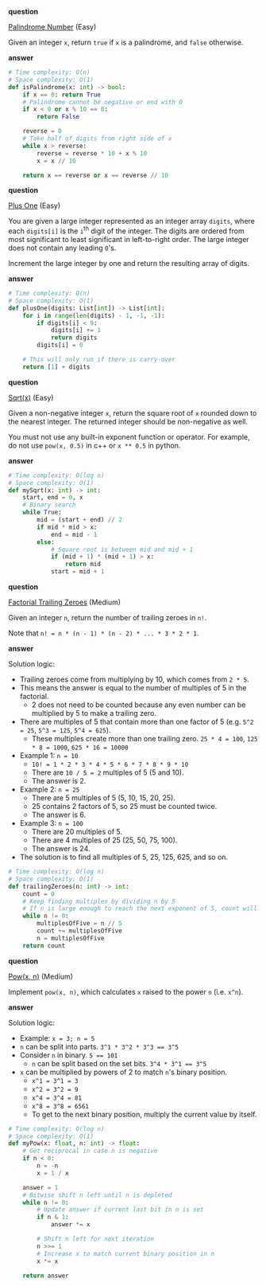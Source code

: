 **question**

<a href="https://leetcode.com/problems/palindrome-number/description" target="_blank">Palindrome Number</a> (Easy)

Given an integer `x`, return `true` if `x` is a palindrome, and `false` otherwise.

**answer**

```py
# Time complexity: O(n)
# Space complexity: O(1)
def isPalindrome(x: int) -> bool:
    if x == 0: return True
    # Palindrome cannot be negative or end with 0
    if x < 0 or x % 10 == 0:
        return False

    reverse = 0
    # Take half of digits from right side of x
    while x > reverse:
        reverse = reverse * 10 + x % 10
        x = x // 10

    return x == reverse or x == reverse // 10
```

**question**

<a href="https://leetcode.com/problems/plus-one/description" target="_blank">Plus One</a> (Easy)

You are given a large integer represented as an integer array `digits`, where each `digits[i]` is the `i`<sup>th</sup> digit of the integer. The digits are ordered from most significant to least significant in left-to-right order. The large integer does not contain any leading `0`'s.

Increment the large integer by one and return the resulting array of digits.

**answer**

```py
# Time complexity: O(n)
# Space complexity: O(1)
def plusOne(digits: List[int]) -> List[int]:
    for i in range(len(digits) - 1, -1, -1):
        if digits[i] < 9:
            digits[i] += 1
            return digits
        digits[i] = 0

    # This will only run if there is carry-over
    return [1] + digits
```

**question**

<a href="https://leetcode.com/problems/sqrtx/description" target="_blank">Sqrt(x)</a> (Easy)

Given a non-negative integer `x`, return the square root of `x` rounded down to the nearest integer. The returned integer should be non-negative as well.

You must not use any built-in exponent function or operator. For example, do not use `pow(x, 0.5)` in c++ or `x ** 0.5` in python.

**answer**

```py
# Time complexity: O(log n)
# Space complexity: O(1)
def mySqrt(x: int) -> int:
    start, end = 0, x
    # Binary search
    while True:
        mid = (start + end) // 2
        if mid * mid > x:
            end = mid - 1
        else:
            # Square root is between mid and mid + 1
            if (mid + 1) * (mid + 1) > x:
                return mid
            start = mid + 1
```

**question**

<a href="https://leetcode.com/problems/factorial-trailing-zeroes/description" target="_blank">Factorial Trailing Zeroes</a> (Medium)

Given an integer `n`, return the number of trailing zeroes in `n!`.

Note that `n! = n * (n - 1) * (n - 2) * ... * 3 * 2 * 1`.

**answer**

Solution logic:

-   Trailing zeroes come from multiplying by 10, which comes from `2 * 5`.
-   This means the answer is equal to the number of multiples of 5 in the factorial.
    -   2 does not need to be counted because any even number can be multiplied by 5 to make a trailing zero.
-   There are multiples of 5 that contain more than one factor of 5 (e.g. `5^2 = 25`, `5^3 = 125`, `5^4 = 625`).
    -   These multiples create more than one trailing zero. `25 * 4 = 100`, `125 * 8 = 1000`, `625 * 16 = 10000`
-   Example 1: `n = 10`
    -   `10! = 1 * 2 * 3 * 4 * 5 * 6 * 7 * 8 * 9 * 10`
    -   There are `10 / 5 = 2` multiples of 5 (5 and 10).
    -   The answer is 2.
-   Example 2: `n = 25`
    -   There are 5 multiples of 5 (5, 10, 15, 20, 25).
    -   25 contains 2 factors of 5, so 25 must be counted twice.
    -   The answer is 6.
-   Example 3: `n = 100`
    -   There are 20 multiples of 5.
    -   There are 4 multiples of 25 (25, 50, 75, 100).
    -   The answer is 24.
-   The solution is to find all multiples of 5, 25, 125, 625, and so on.

```py
# Time complexity: O(log n)
# Space complexity: O(1)
def trailingZeroes(n: int) -> int:
    count = 0
    # Keep finding multiples by dividing n by 5
    # If n is large enough to reach the next exponent of 5, count will increase
    while n != 0:
        multiplesOfFive = n // 5
        count += multiplesOfFive
        n = multiplesOfFive
    return count
```

**question**

<a href="https://leetcode.com/problems/powx-n/description" target="_blank">Pow(x, n)</a> (Medium)

Implement `pow(x, n)`, which calculates `x` raised to the power `n` (i.e. `x^n`).

**answer**

Solution logic:

-   Example: `x = 3; n = 5`
-   `n` can be split into parts. `3^1 * 3^2 * 3^3 == 3^5`
-   Consider `n` in binary. `5 == 101`
    -   `n` can be split based on the set bits. `3^4 * 3^1 == 3^5`
-   `x` can be multiplied by powers of 2 to match `n`'s binary position.
    -   `x^1 = 3^1 = 3`
    -   `x^2 = 3^2 = 9`
    -   `x^4 = 3^4 = 81`
    -   `x^8 = 3^8 = 6561`
    -   To get to the next binary position, multiply the current value by itself.

```py
# Time complexity: O(log n)
# Space complexity: O(1)
def myPow(x: float, n: int) -> float:
    # Get reciprocal in case n is negative
    if n < 0:
        n = -n
        x = 1 / x

    answer = 1
    # Bitwise shift n left until n is depleted
    while n != 0:
        # Update answer if current last bit in n is set
        if n & 1:
            answer *= x

        # Shift n left for next iteration
        n >>= 1
        # Increase x to match current binary position in n
        x *= x

    return answer
```
